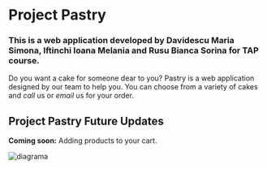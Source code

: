 
# Project Pastry #
### This is a web application developed by Davidescu Maria Simona, Iftinchi Ioana Melania and Rusu Bianca Sorina for TAP course.

Do you want a cake for someone dear to you? Pastry is a web application designed by our team to help you. You can choose from a variety of cakes and *call* us or *email* us for your order. 

## Project Pastry Future Updates #
**Coming soon:** Adding products to your cart.

![diagrama](https://user-images.githubusercontent.com/76125731/118370627-34867d00-b5b1-11eb-8191-72b4b811e162.png)
